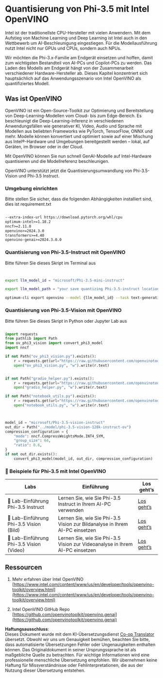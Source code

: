 <!--
CO_OP_TRANSLATOR_METADATA:
{
  "original_hash": "3139a6a82f357a9f90f1fe51c4caf65a",
  "translation_date": "2025-07-16T21:58:37+00:00",
  "source_file": "md/01.Introduction/04/UsingIntelOpenVINOQuantifyingPhi.md",
  "language_code": "de"
}
-->
# **Quantisierung von Phi-3.5 mit Intel OpenVINO**

Intel ist der traditionellste CPU-Hersteller mit vielen Anwendern. Mit dem Aufstieg von Machine Learning und Deep Learning ist Intel auch in den Wettbewerb um AI-Beschleunigung eingestiegen. Für die Modellausführung nutzt Intel nicht nur GPUs und CPUs, sondern auch NPUs.

Wir möchten die Phi-3.x-Familie am Endgerät einsetzen und hoffen, damit zum wichtigsten Bestandteil von AI-PCs und Copilot-PCs zu werden. Das Laden des Modells am Endgerät hängt von der Zusammenarbeit verschiedener Hardware-Hersteller ab. Dieses Kapitel konzentriert sich hauptsächlich auf das Anwendungsszenario von Intel OpenVINO als quantifiziertes Modell.

## **Was ist OpenVINO**

OpenVINO ist ein Open-Source-Toolkit zur Optimierung und Bereitstellung von Deep-Learning-Modellen vom Cloud- bis zum Edge-Bereich. Es beschleunigt die Deep-Learning-Inferenz in verschiedenen Anwendungsfällen wie generativer KI, Video, Audio und Sprache mit Modellen aus beliebten Frameworks wie PyTorch, TensorFlow, ONNX und mehr. Modelle können konvertiert und optimiert sowie auf einer Mischung aus Intel®-Hardware und Umgebungen bereitgestellt werden – lokal, auf Geräten, im Browser oder in der Cloud.

Mit OpenVINO können Sie nun schnell GenAI-Modelle auf Intel-Hardware quantisieren und die Modellreferenz beschleunigen.

OpenVINO unterstützt jetzt die Quantisierungsumwandlung von Phi-3.5-Vision und Phi-3.5 Instruct.

### **Umgebung einrichten**

Bitte stellen Sie sicher, dass die folgenden Abhängigkeiten installiert sind, dies ist requirement.txt

```txt

--extra-index-url https://download.pytorch.org/whl/cpu
optimum-intel>=1.18.2
nncf>=2.11.0
openvino>=2024.3.0
transformers>=4.40
openvino-genai>=2024.3.0.0

```

### **Quantisierung von Phi-3.5-Instruct mit OpenVINO**

Bitte führen Sie dieses Skript im Terminal aus

```bash


export llm_model_id = "microsoft/Phi-3.5-mini-instruct"

export llm_model_path = "your save quantizing Phi-3.5-instruct location"

optimum-cli export openvino --model {llm_model_id} --task text-generation-with-past --weight-format int4 --group-size 128 --ratio 0.6  --sym  --trust-remote-code {llm_model_path}


```

### **Quantisierung von Phi-3.5-Vision mit OpenVINO**

Bitte führen Sie dieses Skript in Python oder Jupyter Lab aus

```python

import requests
from pathlib import Path
from ov_phi3_vision import convert_phi3_model
import nncf

if not Path("ov_phi3_vision.py").exists():
    r = requests.get(url="https://raw.githubusercontent.com/openvinotoolkit/openvino_notebooks/latest/notebooks/phi-3-vision/ov_phi3_vision.py")
    open("ov_phi3_vision.py", "w").write(r.text)


if not Path("gradio_helper.py").exists():
    r = requests.get(url="https://raw.githubusercontent.com/openvinotoolkit/openvino_notebooks/latest/notebooks/phi-3-vision/gradio_helper.py")
    open("gradio_helper.py", "w").write(r.text)

if not Path("notebook_utils.py").exists():
    r = requests.get(url="https://raw.githubusercontent.com/openvinotoolkit/openvino_notebooks/latest/utils/notebook_utils.py")
    open("notebook_utils.py", "w").write(r.text)



model_id = "microsoft/Phi-3.5-vision-instruct"
out_dir = Path("../model/phi-3.5-vision-128k-instruct-ov")
compression_configuration = {
    "mode": nncf.CompressWeightsMode.INT4_SYM,
    "group_size": 64,
    "ratio": 0.6,
}
if not out_dir.exists():
    convert_phi3_model(model_id, out_dir, compression_configuration)

```

### **🤖 Beispiele für Phi-3.5 mit Intel OpenVINO**

| Labs    | Einführung | Los geht’s |
| -------- | ------- |  ------- |
| 🚀 Lab-Einführung Phi-3.5 Instruct  | Lernen Sie, wie Sie Phi-3.5 Instruct in Ihrem AI-PC verwenden    |  [Los geht’s](../../../../../code/09.UpdateSamples/Aug/intel-phi35-instruct-zh.ipynb)    |
| 🚀 Lab-Einführung Phi-3.5 Vision (Bild) | Lernen Sie, wie Sie Phi-3.5 Vision zur Bildanalyse in Ihrem AI-PC einsetzen      |  [Los geht’s](../../../../../code/09.UpdateSamples/Aug/intel-phi35-vision-img.ipynb)    |
| 🚀 Lab-Einführung Phi-3.5 Vision (Video)   | Lernen Sie, wie Sie Phi-3.5 Vision zur Videoanalyse in Ihrem AI-PC einsetzen    |  [Los geht’s](../../../../../code/09.UpdateSamples/Aug/intel-phi35-vision-video.ipynb)    |

## **Ressourcen**

1. Mehr erfahren über Intel OpenVINO [https://www.intel.com/content/www/us/en/developer/tools/openvino-toolkit/overview.html](https://www.intel.com/content/www/us/en/developer/tools/openvino-toolkit/overview.html)

2. Intel OpenVINO GitHub Repo [https://github.com/openvinotoolkit/openvino.genai](https://github.com/openvinotoolkit/openvino.genai)

**Haftungsausschluss**:  
Dieses Dokument wurde mit dem KI-Übersetzungsdienst [Co-op Translator](https://github.com/Azure/co-op-translator) übersetzt. Obwohl wir uns um Genauigkeit bemühen, beachten Sie bitte, dass automatisierte Übersetzungen Fehler oder Ungenauigkeiten enthalten können. Das Originaldokument in seiner Ursprungssprache ist als maßgebliche Quelle zu betrachten. Für wichtige Informationen wird eine professionelle menschliche Übersetzung empfohlen. Wir übernehmen keine Haftung für Missverständnisse oder Fehlinterpretationen, die aus der Nutzung dieser Übersetzung entstehen.